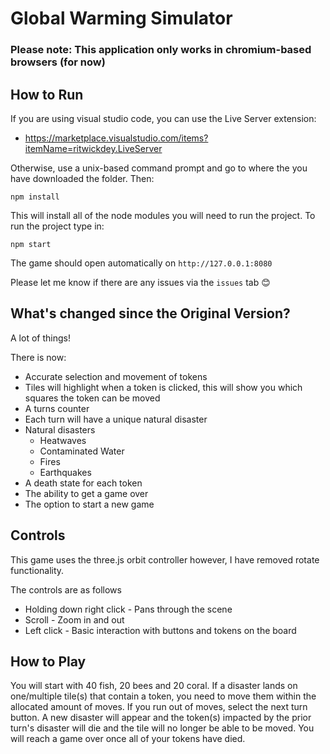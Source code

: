 # Global Warming Simulator

### Please note: This application only works in chromium-based browsers (for now)

## How to Run

If you are using visual studio code, you can use the Live Server extension:
* https://marketplace.visualstudio.com/items?itemName=ritwickdey.LiveServer

Otherwise, use a unix-based command prompt and go to where the you have downloaded the folder. Then:

```
npm install
```

This will install all of the node modules you will need to run the project. To run the project type in:

```
npm start 
```

The game should open automatically on  `http://127.0.0.1:8080`


Please let me know if there are any issues via the `issues` tab :blush:

## What's changed since the Original Version?

A lot of things! 

There is now: 
* Accurate selection and movement of tokens
* Tiles will highlight when a token is clicked, this will show you which squares the token can be moved
* A turns counter
* Each turn will have a unique natural disaster
* Natural disasters
    * Heatwaves
    * Contaminated Water
    * Fires
    * Earthquakes
* A death state for each token
* The ability to get a game over
* The option to start a new game

## Controls
This game uses the three.js orbit controller however, I have removed rotate functionality.

The controls are as follows

* Holding down right click - Pans through the scene 
* Scroll - Zoom in and out 
* Left click - Basic interaction with buttons and tokens on the board

## How to Play

You will start with 40 fish, 20 bees and 20 coral. If a disaster lands on one/multiple tile(s) that contain a token, you need to move them within the allocated amount of moves. If you run out of moves, select the next turn button. A new disaster will appear and the token(s) impacted by the prior turn's disaster will die and the tile will no longer be able to be moved. You will reach a game over once all of your tokens have died. 